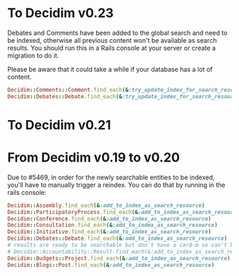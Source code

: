 # To Decidim v0.23
Debates and Comments have been added to the global search and need to be indexed, otherwise all previous content won't be available as search results. You should run this in a Rails console at your server or create a migration to do it.

Please be aware that it could take a while if your database has a lot of content.
```ruby
Decidim::Comments::Comment.find_each(&:try_update_index_for_search_resource)
Decidim::Debates::Debate.find_each(&:try_update_index_for_search_resource)
```

# To Decidim v0.21


# From Decidim v0.19 to v0.20
Due to #5469, in order for the newly searchable entities to be indexed, you'll have to manually trigger a reindex. You can do that by running in the rails console:

```ruby
Decidim::Assembly.find_each(&:add_to_index_as_search_resource)
Decidim::ParticipatoryProcess.find_each(&:add_to_index_as_search_resource)
Decidim::Conference.find_each(&:add_to_index_as_search_resource)
Decidim::Consultation.find_each(&:add_to_index_as_search_resource)
Decidim::Initiative.find_each(&:add_to_index_as_search_resource)
Decidim::Debates::Debate.find_each(&:add_to_index_as_search_resource)
# results are ready to be searchable but don't have a card-m so can't be rendered
# Decidim::Accountability::Result.find_each(&:add_to_index_as_search_resource)
Decidim::Budgets::Project.find_each(&:add_to_index_as_search_resource)
Decidim::Blogs::Post.find_each(&:add_to_index_as_search_resource)
```
